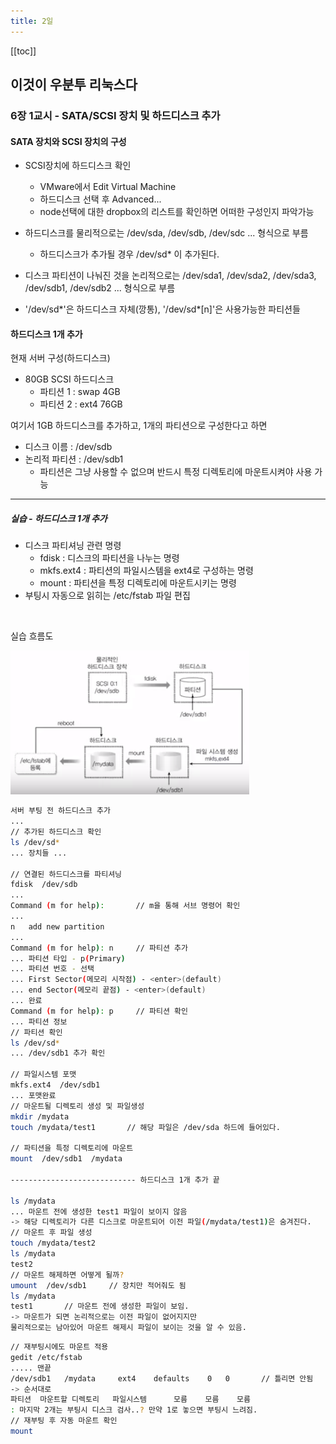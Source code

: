 ```yaml
---
title: 2일
---
```


[[toc]]

## 이것이 우분투 리눅스다

### 6장 1교시 - SATA/SCSI 장치 및 하드디스크 추가

#### SATA 장치와 SCSI 장치의 구성

- SCSI장치에 하드디스크 확인
  - VMware에서 Edit Virtual Machine 
  - 하드디스크 선택 후 Advanced...
  - node선택에 대한 dropbox의 리스트를 확인하면 어떠한 구성인지 파악가능
- 하드디스크를 물리적으로는 /dev/sda, /dev/sdb, /dev/sdc ... 형식으로 부름
  - 하드디스크가 추가될 경우 /dev/sd* 이 추가된다.
- 디스크 파티션이 나눠진 것을 논리적으로는 /dev/sda1, /dev/sda2, /dev/sda3, /dev/sdb1, /dev/sdb2 ... 형식으로 부름

- '/dev/sd*'은 하드디스크 자체(깡통), '/dev/sd*[n]'은 사용가능한 파티션들

#### 하드디스크 1개 추가

현재 서버 구성(하드디스크)
- 80GB SCSI 하드디스크
  - 파티션 1 : swap 4GB 
  - 파티션 2 : ext4 76GB

여기서 1GB 하드디스크를 추가하고, 1개의 파티션으로 구성한다고 하면
- 디스크 이름 : /dev/sdb
- 논리적 파티션 : /dev/sdb1
  - 파티션은 그냥 사용할 수 없으며 반드시 특정 디렉토리에 마운트시켜야 사용 가능

---

##### 실습 - 하드디스크 1개 추가

- 디스크 파티셔닝 관련 명령
  - fdisk : 디스크의 파티션을 나누는 명령
  - mkfs.ext4 : 파티션의 파일시스템을 ext4로 구성하는 명령
  - mount : 파티션을 특정 디렉토리에 마운트시키는 명령
- 부팅시 자동으로 읽히는 /etc/fstab 파일 편집

<br>

실습 흐름도

![An Image](./add_harddisk_flow.png)

~~~bash
서버 부팅 전 하드디스크 추가
...
// 추가된 하드디스크 확인
ls /dev/sd*
... 장치들 ...

// 연결된 하드디스크를 파티셔닝
fdisk  /dev/sdb
...
Command (m for help):       // m을 통해 서브 명령어 확인
...
n   add new partition
...
Command (m for help): n     // 파티션 추가
... 파티션 타입 - p(Primary)
... 파티션 번호 - 선택
... First Sector(메모리 시작점) - <enter>(default)
... end Sector(메모리 끝점) - <enter>(default)
... 완료
Command (m for help): p     // 파티션 확인
... 파티션 정보
// 파티션 확인
ls /dev/sd*
... /dev/sdb1 추가 확인

// 파일시스템 포맷
mkfs.ext4  /dev/sdb1
... 포맷완료
// 마운트될 디렉토리 생성 및 파일생성
mkdir /mydata
touch /mydata/test1       // 해당 파일은 /dev/sda 하드에 들어있다.

// 파티션을 특정 디렉토리에 마운트
mount  /dev/sdb1  /mydata

---------------------------- 하드디스크 1개 추가 끝

ls /mydata
... 마운트 전에 생성한 test1 파일이 보이지 않음
-> 해당 디렉토리가 다른 디스크로 마운트되어 이전 파일(/mydata/test1)은 숨겨진다.
// 마운트 후 파일 생성
touch /mydata/test2
ls /mydata
test2
// 마운트 해제하면 어떻게 될까?
umount  /dev/sdb1     // 장치만 적어줘도 됨
ls /mydata
test1       // 마운트 전에 생성한 파일이 보임.
-> 마운트가 되면 논리적으로는 이전 파일이 없어지지만 
물리적으로는 남아있어 마운트 해제시 파일이 보이는 것을 알 수 있음.
~~~

~~~bash
// 재부팅시에도 마운트 적용
gedit /etc/fstab
..... 맨끝
/dev/sdb1   /mydata     ext4    defaults    0   0       // 틀리면 안됨
-> 순서대로
파티션  마운트할 디렉토리   파일시스템      모름    모름    모름
: 마지막 2개는 부팅시 디스크 검사..? 만약 1로 놓으면 부팅시 느려짐.
// 재부팅 후 자동 마운트 확인
mount
~~~
